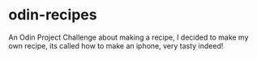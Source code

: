 # odin-recipes
An Odin Project Challenge about making a recipe, I decided to make my own recipe, its called how to make an iphone, very tasty indeed!
